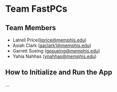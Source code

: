 # Team FastPCs
## Team Members

- Latrell Price(ljprice@memphis.edu)
- Asiah Clark (aaclark1@memphis.edu)
- Garrett Sueing (gqsueing@memphis.edu)
- Yahia Nahhas (ynahhas@memphis.edu)


## How to Initialize and Run the App
...
